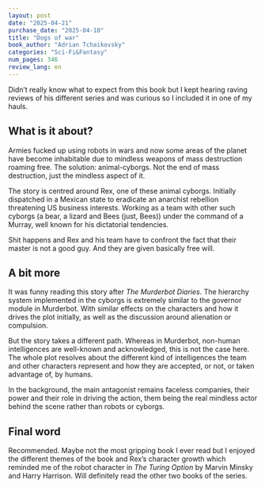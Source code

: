 ```yaml
---
layout: post
date: "2025-04-21"
purchase_date: "2025-04-10"
title: "Dogs of war"
book_author: "Adrian Tchaikovsky"
categories: "Sci-Fi&Fantasy"
num_pages: 346
review_lang: en
---
```


Didn’t really know what to expect from this book but I kept hearing raving reviews of his different series and was curious so I included it in one of my hauls.

## What is it about?

Armies fucked up using robots in wars and now some areas of the planet have become inhabitable due to mindless weapons of mass destruction roaming free. The solution: animal-cyborgs. Not the end of mass destruction, just the mindless aspect of it.

The story is centred around Rex, one of these animal cyborgs. Initially dispatched in a Mexican state to eradicate an anarchist rebellion threatening US business interests. Working as a team with other such cyborgs (a bear, a lizard and Bees (just, Bees)) under the command of a Murray, well known for his dictatorial tendencies.

Shit happens and Rex and his team have to confront the fact that their master is not a good guy. And they are given basically free will.

## A bit more

It was funny reading this story after *The Murderbot Diaries*. The hierarchy system implemented in the cyborgs is extremely similar to the governor module in Murderbot. With similar effects on the characters and how it drives the plot initially, as well as the discussion around alienation or compulsion.

But the story takes a different path. Whereas in Murderbot, non-human intelligences are well-known and acknowledged, this is not the case here. The whole plot resolves about the different kind of intelligences the team and other characters represent and how they are accepted, or not, or taken advantage of, by humans.

In the background, the main antagonist remains faceless companies, their power and their role in driving the action, them being the real mindless actor behind the scene rather than robots or cyborgs.

## Final word

Recommended. Maybe not the most gripping book I ever read but I enjoyed the different themes of the book and Rex’s character growth which reminded me of the robot character in *The Turing Option* by Marvin Minsky and Harry Harrison. Will definitely read the other two books of the series.